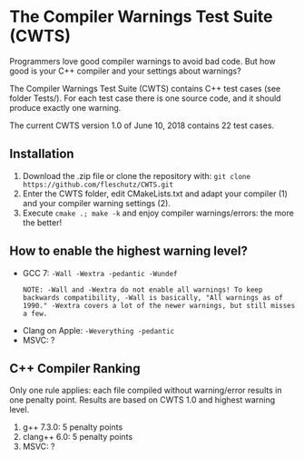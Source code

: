 The Compiler Warnings Test Suite (CWTS)
=======================================

Programmers love good compiler warnings to avoid bad code. But how good is your C++ compiler and your settings about warnings?

The Compiler Warnings Test Suite (CWTS) contains C++ test cases (see folder Tests/). For each test case there is one source code, and it should produce exactly one warning.

The current CWTS version 1.0 of June 10, 2018 contains 22 test cases.

Installation 
-------------

1. Download the .zip file or clone the repository with:
   `git clone https://github.com/fleschutz/CWTS.git`
2. Enter the CWTS folder, edit CMakeLists.txt and adapt your compiler (1) and your compiler warning settings (2).
3. Execute `cmake .; make -k` and enjoy compiler warnings/errors: the more the better! 

How to enable the highest warning level?
----------------------------------------

* GCC 7: `-Wall -Wextra -pedantic -Wundef`
  ```
  NOTE: -Wall and -Wextra do not enable all warnings! To keep backwards compatibility, -Wall is basically, "All warnings as of 1990." -Wextra covers a lot of the newer warnings, but still misses a few.
  ```
* Clang on Apple: `-Weverything -pedantic`
* MSVC: ?

C++ Compiler Ranking 
--------------------

Only one rule applies: each file compiled without warning/error results in one penalty point. Results are based on CWTS 1.0 and highest warning level.

1. g++ 7.3.0: 5 penalty points
2. clang++ 6.0: 5 penalty points
3. MSVC: ?

